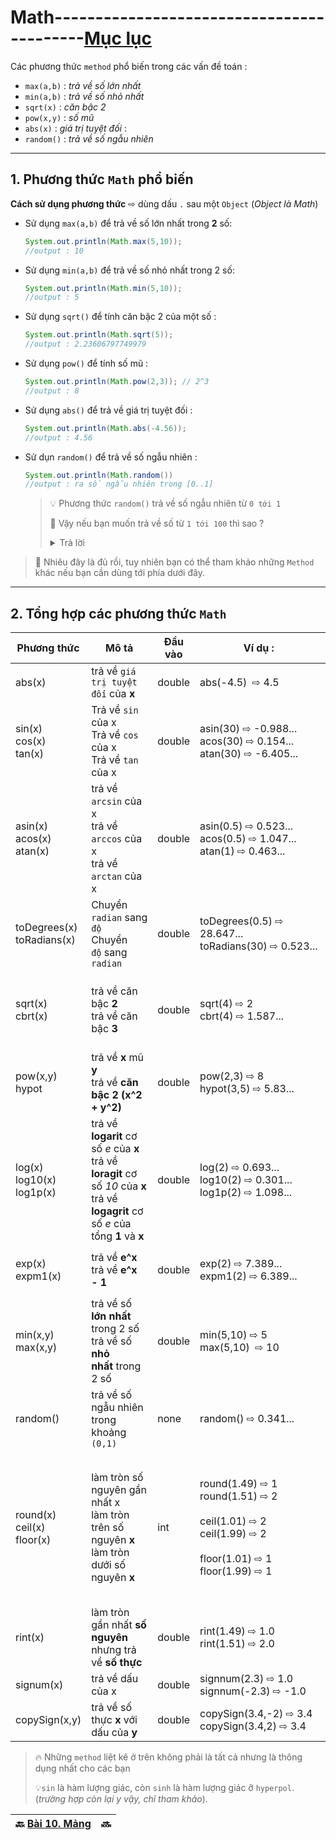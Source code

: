 # Math------------------------------------------[Mục lục](https://github.com/Zenfection/Java)

Các phương thức `method` phổ biến trong các vấn đề toán :

- `max(a,b)` : *trả về số lớn nhất*
- `min(a,b)` : *trả về số nhỏ nhất*
- `sqrt(x)` : *căn bậc 2*
- `pow(x,y)` : *số mũ*
- `abs(x)` : *giá trị tuyệt đối* : 
- `random()` : *trả về số ngẫu nhiên* 

---

## 1. Phương thức `Math` phổ biến

**Cách sử dụng phương thức**  ⇨ dùng dấu `.` sau một `Object` (*Object là Math*)

- Sử dụng `max(a,b)` để trả về số lớn nhất trong **2** số:
  
  ```java
  System.out.println(Math.max(5,10));
  //output : 10
  ```

- Sử dụng `min(a,b)` để trả về số nhỏ nhất trong 2 số:
  
  ```java
  System.out.println(Math.min(5,10));
  //output : 5
  ```

- Sử dụng `sqrt()` để tính căn bậc 2 của một số : 
  
  ```java
  System.out.println(Math.sqrt(5));
  //output : 2.23606797749979
  ```

- Sử dụng `pow()` để tính số mũ : 
  
  ```java
  System.out.println(Math.pow(2,3)); // 2^3
  //output : 8
  ```

- Sử dụng `abs()` để trả về giá trị tuyệt đối :
  
  ```java
  System.out.println(Math.abs(-4.56));
  //output : 4.56
  ```

- Sử dụn `random()` để trả về số ngẫu nhiên : 
  
  ```java
  System.out.println(Math.random())
  //output : ra số ngẫu nhiên trong [0..1]
  ```
  
  > 💡 Phương thức `random()` trả về số ngẫu nhiên từ `0 tới 1`
  > 
  > 🤔 Vậy nếu bạn muốn trả về số từ `1 tới 100` thì sao ? 
  > 
  > <details>
  > <summary>Trả lời</summary>
  > 
  > ```java
  > double ranNumber = Math.random()*100; // trả về số ngẫu nhiên từ (0 tới 99)
  > int x = (int)ranNumber + 1; // cộng thêm 1 và ép về số nguyên
  > System.out.println(x); //xuất x
  > ```
  > 
  > </details>

>  🧚 Nhiêu đây là đủ rồi, tuy nhiên bạn có thể tham khảo những `Method` khác nếu bạn cần dùng tới phía dưới đây.

---

## 2. Tổng hợp các phương thức `Math`

| Phương thức                       | Mô tả                                                                                                                                      | Đầu vào | Ví dụ :                                                                                                               | Lưu ý                                                                                                                               |
| --------------------------------- | ------------------------------------------------------------------------------------------------------------------------------------------ | ------- | --------------------------------------------------------------------------------------------------------------------- | ----------------------------------------------------------------------------------------------------------------------------------- |
| abs(x)                            | trả về `giá trị tuyệt đối` của **x**                                                                                                       | double  | abs(-4.5)  ⇨ 4.5                                                                                                      | 🤔 `abs` nghĩa là *absolute*                                                                                                        |
| sin(x)<br>cos(x)<br>tan(x)<br>    | Trả về `sin` của x<br>Trả về `cos` của x<br>Trả về `tan` của x                                                                             | double  | asin(30) ⇨ -0.988...<br>acos(30) ⇨ 0.154...<br>atan(30) ⇨ -6.405...<br>                                               | 🚀 tất cả trả về `radian`                                                                                                           |
| asin(x)<br>acos(x)<br>atan(x)<br> | trả về `arcsin` của x<br>trả về `arccos` của x<br>trả về `arctan` của x                                                                    | double  | asin(0.5) ⇨ 0.523...<br>acos(0.5) ⇨ 1.047...<br>atan(1) ⇨ 0.463...                                                    | 🚀 tất cả trả về `radian`<br>⚠️ Giá trị x trong khoảng `(-1,1)`                                                                     |
| toDegrees(x)<br>toRadians(x)      | Chuyển `radian` sang `độ`<br>Chuyển `độ` sang `radian`                                                                                     | double  | toDegrees(0.5) ⇨ 28.647...<br>toRadians(30) ⇨ 0.523...                                                                |                                                                                                                                     |
| sqrt(x)<br>cbrt(x)                | trả về căn bậc **2**<br>trả về căn bậc **3**                                                                                               | double  | sqrt(4) ⇨ 2<br>cbrt(4) ⇨ 1.587...                                                                                     | 🤔 `sqrt` nghĩa là *square root*<br>🤔 `cbrt` nghĩa là *cube root*                                                                  |
| pow(x,y)<br>hypot                 | trả về **x** mũ **y**<br>trả về **căn bậc 2 (x^2 + y^2)**                                                                                  | double  | pow(2,3) ⇨ 8 <br>hypot(3,5) ⇨ 5.83...                                                                                 | 🤔 `pow` có thể thay thế `hypot`                                                                                                    |
| log(x)<br>log10(x)<br>log1p(x)    | trả về **logarit** cơ số *e* của **x**<br>trả về **loragit** cơ số *10* của **x**<br>trả về **logagrit** cơ số *e* của tổng **1** và **x** | double  | log(2) ⇨ 0.693...<br>log10(2) ⇨ 0.301...<br>log1p(2) ⇨ 1.098...                                                       | 🌝 `log1p`  tương đướng với `log(x+1)`                                                                                              |
| exp(x)<br>expm1(x)                | trả về **e^x**<br>trả về **e^x  - 1**                                                                                                      | double  | exp(2) ⇨ 7.389...<br>expm1(2) ⇨ 6.389...                                                                              | 🌝 `expm1` tương đương với `exp - 1`                                                                                                |
| min(x,y)<br>max(x,y)              | trả về số **lớn nhất** trong 2 số<br>trả về số **nhỏ nhất** trong 2 số                                                                     | double  | min(5,10) ⇨ 5 <br>max(5,10)  ⇨ 10                                                                                     |                                                                                                                                     |
| random()                          | trả về số ngẫu nhiên trong khoảng `(0,1)`                                                                                                  | none    | random() ⇨ 0.341...                                                                                                   |                                                                                                                                     |
| round(x)<br>ceil(x)<br>floor(x)   | làm tròn số nguyên gần nhất x<br>làm tròn trên số nguyên **x**<br>làm tròn dưới số nguyên **x**                                            | int     | round(1.49) ⇨ 1<br>round(1.51) ⇨ 2 <br><br>ceil(1.01) ⇨ 2<br>ceil(1.99) ⇨ 2<br><br>floor(1.01) ⇨ 1<br>floor(1.99) ⇨ 1 | 🔥 Dưới 5 làm tròn dưới <br>Trên 5 làm tròn trên (`round`)<br>🔥 Luôn làm tròn trên (`ceil`)<br>🔥 Luôn làm tròn **dưới** (`floor`) |
| rint(x)                           | làm tròn gần nhất **số nguyên** nhưng trả về **số thực**                                                                                   | double  | rint(1.49) ⇨ 1.0<br>rint(1.51) ⇨ 2.0                                                                                  |                                                                                                                                     |
| signum(x)                         | trả về dấu của x                                                                                                                           | double  | signnum(2.3) ⇨ 1.0<br>signnum(-2.3) ⇨ -1.0                                                                            |                                                                                                                                     |
| copySign(x,y)                     | trả về số thực **x** với dấu của **y**                                                                                                     | double  | copySign(3.4,-2) ⇨ 3.4<br>copySign(3.4,2) ⇨ 3.4                                                                       |                                                                                                                                     |

> 🔥 Những `method` liệt kê ở trên không phải là tất cả nhưng là thông dụng nhất cho các bạn
> 
> 💡`sin` là hàm lượng giác, còn `sinh` là hàm lượng giác ỡ `hyperpol`. (*trường hợp còn lại y vậy, chỉ tham khảo*).

| 🔙  [Bài 10. Mảng](https://github.com/Zenfection/Java/blob/master/Java%20Basic/10.Mang.md) | 🔜  |
| ------------------------------------------------------------------------------------------ | --- |